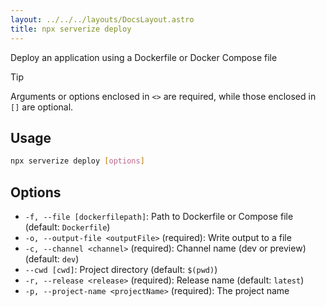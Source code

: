 ```yaml
---
layout: ../../../layouts/DocsLayout.astro
title: npx serverize deploy
---
```

Deploy an application using a Dockerfile or Docker Compose file
> [!TIP]
> Arguments or options enclosed in `<>` are required, while those enclosed in `[]` are optional.
 
## Usage
```sh frame="none"
npx serverize deploy [options]
```
## Options


- `-f, --file [dockerfilepath]`: Path to Dockerfile or Compose file (default: `Dockerfile`)
- `-o, --output-file <outputFile>` (required): Write output to a file
- `-c, --channel <channel>` (required): Channel name (dev or preview) (default: `dev`)
- `--cwd [cwd]`: Project directory (default: `$(pwd)`)
- `-r, --release <release>` (required): Release name (default: `latest`)
- `-p, --project-name <projectName>` (required): The project name